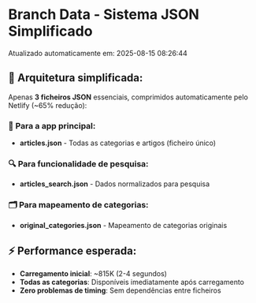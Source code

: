 # Branch Data - Sistema JSON Simplificado
Atualizado automaticamente em: 2025-08-15 08:26:44

## 🎯 Arquitetura simplificada:
Apenas **3 ficheiros JSON** essenciais, comprimidos automaticamente pelo Netlify (~65% redução):

### 📱 Para a app principal:
- **articles.json** - Todas as categorias e artigos (ficheiro único)

### 🔍 Para funcionalidade de pesquisa:
- **articles_search.json** - Dados normalizados para pesquisa

### 🗂️ Para mapeamento de categorias:
- **original_categories.json** - Mapeamento de categorias originais

## ⚡ Performance esperada:
- **Carregamento inicial**: ~815K (2-4 segundos)
- **Todas as categorias**: Disponíveis imediatamente após carregamento
- **Zero problemas de timing**: Sem dependências entre ficheiros
